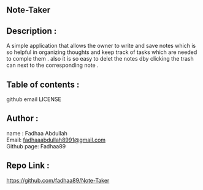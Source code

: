 ## Note-Taker

## Description :
A simple application that allows the owner to write and save notes which is so helpful in organizing thoughts and keep track of tasks which are needed to comple them . also it is so easy to delet the notes dby clicking the trash can next to the corresponding note .

## Table of contents :
github
email
LICENSE


## Author :
name : Fadhaa Abdullah </br>
Email: fadhaaabdullah8991@gmail.com </br>
Github page: Fadhaa89

## Repo Link :
https://github.com/fadhaa89/Note-Taker